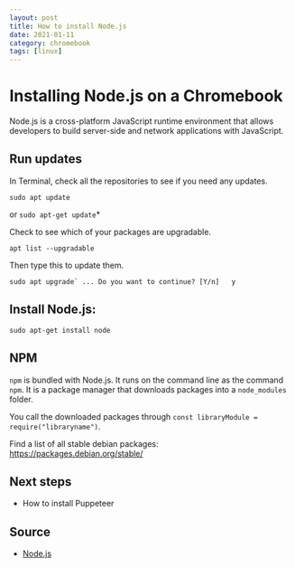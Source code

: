 ```yaml
---
layout: post
title: How to install Node.js
date: 2021-01-11
category: chromebook
tags: [linux]
---
```


# Installing Node.js on a Chromebook

Node.js is a cross-platform JavaScript runtime environment that allows developers to build server-side and network applications with JavaScript.

## Run updates

In Terminal, check all the repositories to see if you need any updates.

`sudo apt update`

or `sudo apt-get update`*

Check to see which of your packages are upgradable.

`apt list --upgradable`

Then type this to update them.

``sudo apt upgrade`
...
Do you want to continue? [Y/n]   y``

## Install Node.js:

`sudo apt-get install node`

## NPM

`npm` is bundled with Node.js. It runs on the command line as the command `npm`. It is a package manager that downloads packages into a `node_modules` folder.

You call the downloaded packages through `const libraryModule = require("libraryname")`.

Find a list of all stable debian packages:
https://packages.debian.org/stable/

## Next steps
- How to install Puppeteer

## Source
- [Node.js](https://developer.mozilla.org/en-US/docs/Glossary/Node.js)
